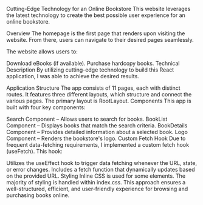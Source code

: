 Cutting-Edge Technology for an Online Bookstore
This website leverages the latest technology to create the best possible user experience for an online bookstore.

Overview
The homepage is the first page that renders upon visiting the website. From there, users can navigate to their desired pages seamlessly.

The website allows users to:

Download eBooks (if available).
Purchase hardcopy books.
Technical Description
By utilizing cutting-edge technology to build this React application, I was able to achieve the desired results.

Application Structure
The app consists of 11 pages, each with distinct routes.
It features three different layouts, which structure and connect the various pages.
The primary layout is RootLayout.
Components
This app is built with four key components:

Search Component – Allows users to search for books.
BookList Component – Displays books that match the search criteria.
BookDetails Component – Provides detailed information about a selected book.
Logo Component – Renders the bookstore's logo.
Custom Fetch Hook
Due to frequent data-fetching requirements, I implemented a custom fetch hook (useFetch). This hook:

Utilizes the useEffect hook to trigger data fetching whenever the URL, state, or error changes.
Includes a fetch function that dynamically updates based on the provided URL.
Styling
Inline CSS is used for some elements.
The majority of styling is handled within index.css.
This approach ensures a well-structured, efficient, and user-friendly experience for browsing and purchasing books online.

